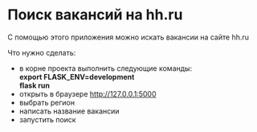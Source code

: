 <h1>Поиск вакансий на hh.ru</h1>
<p class="lead">С помощью этого приложения можно искать вакансии на сайте hh.ru</p>
<p>Что нужно сделать:</p>
<ul>
    <li>
        в корне проекта выполнить следующие команды:
        <br/>
        <b>export FLASK_ENV=development</b> 
        <br/>
        <b>flask run</b> 
    </li>
    <li>
        открыть в браузере
        <a href="http://127.0.0.1:5000">http://127.0.0.1:5000</a>
    </li>
    <li>выбрать регион</li>
    <li>написать название вакансии</li>
    <li>запустить поиск</li>
</ul>